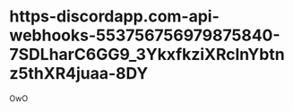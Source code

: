 # https-discordapp.com-api-webhooks-553756756979875840-7SDLharC6GG9_3YkxfkziXRclnYbtnz5thXR4juaa-8DY
OwO
